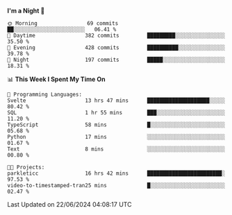 <!--START_SECTION:waka-->
**I'm a Night 🦉** 

```text
🌞 Morning                69 commits          ██░░░░░░░░░░░░░░░░░░░░░░░   06.41 % 
🌆 Daytime                382 commits         █████████░░░░░░░░░░░░░░░░   35.50 % 
🌃 Evening                428 commits         ██████████░░░░░░░░░░░░░░░   39.78 % 
🌙 Night                  197 commits         █████░░░░░░░░░░░░░░░░░░░░   18.31 % 
```


📊 **This Week I Spent My Time On** 

```text
💬 Programming Languages: 
Svelte                   13 hrs 47 mins      ████████████████████░░░░░   80.42 % 
SQL                      1 hr 55 mins        ███░░░░░░░░░░░░░░░░░░░░░░   11.20 % 
TypeScript               58 mins             █░░░░░░░░░░░░░░░░░░░░░░░░   05.68 % 
Python                   17 mins             ░░░░░░░░░░░░░░░░░░░░░░░░░   01.67 % 
Text                     8 mins              ░░░░░░░░░░░░░░░░░░░░░░░░░   00.80 % 

🐱‍💻 Projects: 
parkleticc               16 hrs 42 mins      ████████████████████████░   97.53 % 
video-to-timestamped-tran25 mins             █░░░░░░░░░░░░░░░░░░░░░░░░   02.47 % 
```


 Last Updated on 22/06/2024 04:08:17 UTC
<!--END_SECTION:waka-->
